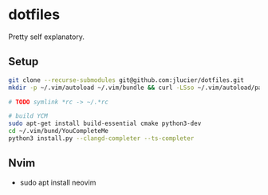 # dotfiles
Pretty self explanatory.

## Setup
```bash
git clone --recurse-submodules git@github.com:jlucier/dotfiles.git
mkdir -p ~/.vim/autoload ~/.vim/bundle && curl -LSso ~/.vim/autoload/pathogen.vim https://tpo.pe/pathogen.vim

# TODO symlink *rc -> ~/.*rc

# build YCM
sudo apt-get install build-essential cmake python3-dev
cd ~/.vim/bund/YouCompleteMe
python3 install.py --clangd-completer --ts-completer
```

## Nvim
- sudo apt install neovim
